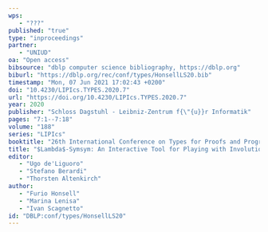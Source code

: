 ```yaml
---
wps: 
   - "???"
published: "true"
type: "inproceedings"
partner: 
   - "UNIUD"
oa: "Open access"
bibsource: "dblp computer science bibliography, https://dblp.org"
biburl: "https://dblp.org/rec/conf/types/HonsellLS20.bib"
timestamp: "Mon, 07 Jun 2021 17:02:43 +0200"
doi: "10.4230/LIPIcs.TYPES.2020.7"
url: "https://doi.org/10.4230/LIPIcs.TYPES.2020.7"
year: 2020
publisher: "Schloss Dagstuhl - Leibniz-Zentrum f{\"{u}}r Informatik"
pages: "7:1--7:18"
volume: "188"
series: "LIPIcs"
booktitle: "26th International Conference on Types for Proofs and Programs, {TYPES} 2020, March 2-5, 2020, University of Turin, Italy"
title: "$Lambda$-Symsym: An Interactive Tool for Playing with Involutions and Types"
editor: 
   - "Ugo de'Liguoro"
   - "Stefano Berardi"
   - "Thorsten Altenkirch"
author: 
   - "Furio Honsell"
   - "Marina Lenisa"
   - "Ivan Scagnetto"
id: "DBLP:conf/types/HonsellLS20"
---
```

